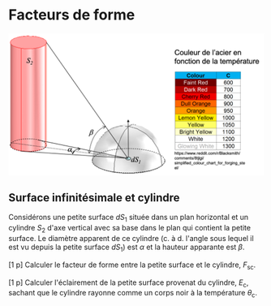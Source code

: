 # Facteurs de forme

<img src="https://github.com/cghiaus/PyCloze-TC/blob/main/img/Q04.png?raw=true"
alt="pc" width="584" hight="170">


## Surface infinitésimale et cylindre

Considérons une petite surface <i>dS</i><sub>1</sub> située dans un plan horizontal et un
cylindre <i>S</i><sub>2</sub> d'axe vertical avec sa base dans le plan qui contient la
petite surface. Le diamètre apparent de ce cylindre (c. à d. l'angle sous
lequel il est vu depuis la petite surface <i>dS</i><sub>1</sub>) est
<i>&alpha;</i> et la hauteur apparante est <i>&beta;</i>.

[1 p] Calculer le facteur de forme entre la petite surface et le cylindre, <i>F</i><sub>sc</sub>.

[1 p] Calculer l'éclairement de la petite surface provenat du cylindre, <i>E</i><sub>c</sub>, sachant que le cylindre rayonne comme un corps noir à la température <i>&theta;</i><sub>c</sub>.
